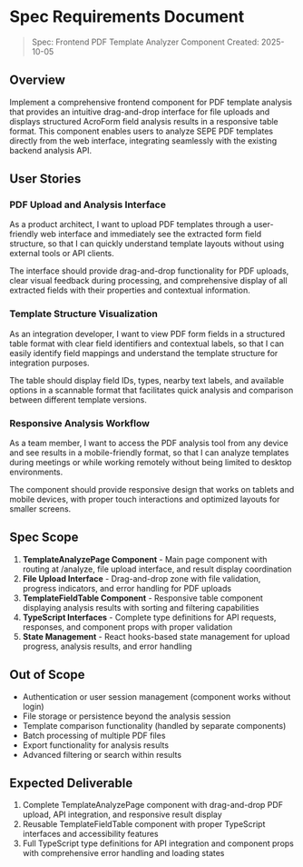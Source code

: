 # Spec Requirements Document

> Spec: Frontend PDF Template Analyzer Component
> Created: 2025-10-05

## Overview

Implement a comprehensive frontend component for PDF template analysis that provides an intuitive drag-and-drop interface for file uploads and displays structured AcroForm field analysis results in a responsive table format. This component enables users to analyze SEPE PDF templates directly from the web interface, integrating seamlessly with the existing backend analysis API.

## User Stories

### PDF Upload and Analysis Interface

As a product architect, I want to upload PDF templates through a user-friendly web interface and immediately see the extracted form field structure, so that I can quickly understand template layouts without using external tools or API clients.

The interface should provide drag-and-drop functionality for PDF uploads, clear visual feedback during processing, and comprehensive display of all extracted fields with their properties and contextual information.

### Template Structure Visualization

As an integration developer, I want to view PDF form fields in a structured table format with clear field identifiers and contextual labels, so that I can easily identify field mappings and understand the template structure for integration purposes.

The table should display field IDs, types, nearby text labels, and available options in a scannable format that facilitates quick analysis and comparison between different template versions.

### Responsive Analysis Workflow

As a team member, I want to access the PDF analysis tool from any device and see results in a mobile-friendly format, so that I can analyze templates during meetings or while working remotely without being limited to desktop environments.

The component should provide responsive design that works on tablets and mobile devices, with proper touch interactions and optimized layouts for smaller screens.

## Spec Scope

1. **TemplateAnalyzePage Component** - Main page component with routing at /analyze, file upload interface, and result display coordination
2. **File Upload Interface** - Drag-and-drop zone with file validation, progress indicators, and error handling for PDF uploads
3. **TemplateFieldTable Component** - Responsive table component displaying analysis results with sorting and filtering capabilities
4. **TypeScript Interfaces** - Complete type definitions for API requests, responses, and component props with proper validation
5. **State Management** - React hooks-based state management for upload progress, analysis results, and error handling

## Out of Scope

- Authentication or user session management (component works without login)
- File storage or persistence beyond the analysis session
- Template comparison functionality (handled by separate components)
- Batch processing of multiple PDF files
- Export functionality for analysis results
- Advanced filtering or search within results

## Expected Deliverable

1. Complete TemplateAnalyzePage component with drag-and-drop PDF upload, API integration, and responsive result display
2. Reusable TemplateFieldTable component with proper TypeScript interfaces and accessibility features
3. Full TypeScript type definitions for API integration and component props with comprehensive error handling and loading states
